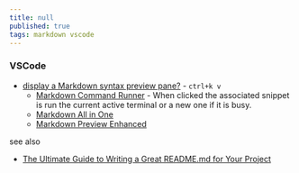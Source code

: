 ```yaml
---
title: null
published: true
tags: markdown vscode
---
```


### VSCode 

- [display a Markdown syntax preview pane?](https://stackoverflow.com/questions/34125174/can-vscode-display-a-markdown-syntax-preview-pane) - `ctrl+k v`
	- [Markdown Command Runner](https://marketplace.visualstudio.com/items?itemName=Sycl.markdown-command-runner) - When clicked the associated snippet is run the current active terminal or a new one if it is busy.
    - [Markdown All in One](https://marketplace.visualstudio.com/items?itemName=yzhang.markdown-all-in-one)
    - [Markdown Preview Enhanced](https://marketplace.visualstudio.com/items?itemName=shd101wyy.markdown-preview-enhanced)
    
    
see also
- [The Ultimate Guide to Writing a Great README.md for Your Project](https://medium.com/@kc_clintone/the-ultimate-guide-to-writing-a-great-readme-md-for-your-project-3d49c2023357)